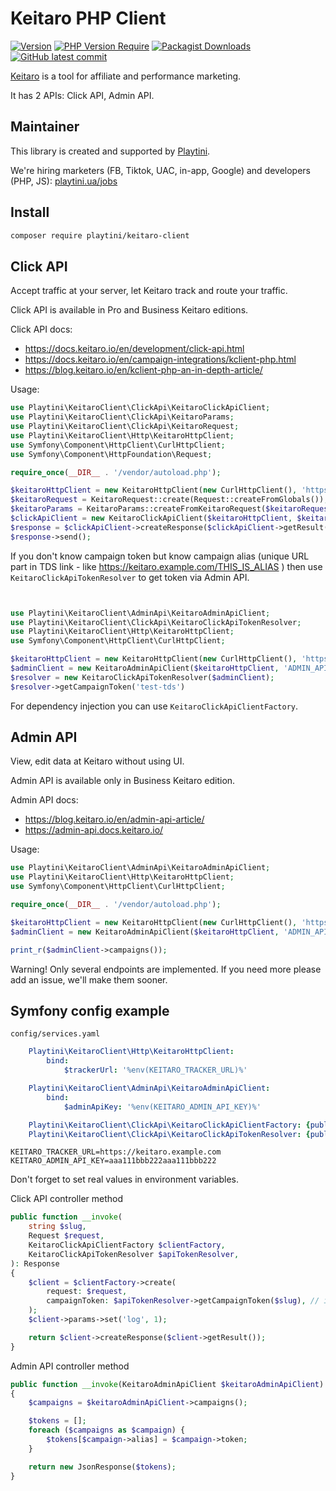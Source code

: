 Keitaro PHP Client
==================

[![Version](http://poser.pugx.org/playtini/keitaro-client/version)](https://packagist.org/packages/playtini/keitaro-client)
[![PHP Version Require](http://poser.pugx.org/playtini/keitaro-client/require/php)](https://packagist.org/packages/playtini/keitaro-client)
[![Packagist Downloads](https://img.shields.io/packagist/dt/playtini/keitaro-client)](https://packagist.org/packages/playtini/keitaro-client)
[![GitHub latest commit](https://badgen.net/github/last-commit/playtini/keitaro-client/main)](https://GitHub.com/playtini/keitaro-client/commit/)


[Keitaro](https://keitaro.io) is a tool for affiliate and performance marketing.

It has 2 APIs: Click API, Admin API.


## Maintainer

This library is created and supported by [Playtini](https://playtini.ua).

We're hiring marketers (FB, Tiktok, UAC, in-app, Google) and developers (PHP, JS): [playtini.ua/jobs](https://playtini.ua/jobs)


## Install

```bash
composer require playtini/keitaro-client
```


## Click API

Accept traffic at your server, let Keitaro track and route your traffic.

Click API is available in Pro and Business Keitaro editions.

Click API docs:
* https://docs.keitaro.io/en/development/click-api.html
* https://docs.keitaro.io/en/campaign-integrations/kclient-php.html
* https://blog.keitaro.io/en/kclient-php-an-in-depth-article/

Usage:
```php
use Playtini\KeitaroClient\ClickApi\KeitaroClickApiClient;
use Playtini\KeitaroClient\ClickApi\KeitaroParams;
use Playtini\KeitaroClient\ClickApi\KeitaroRequest;
use Playtini\KeitaroClient\Http\KeitaroHttpClient;
use Symfony\Component\HttpClient\CurlHttpClient;
use Symfony\Component\HttpFoundation\Request;

require_once(__DIR__ . '/vendor/autoload.php');

$keitaroHttpClient = new KeitaroHttpClient(new CurlHttpClient(), 'https://keitaro.example.com'); // change to your TDS domain
$keitaroRequest = KeitaroRequest::create(Request::createFromGlobals()),
$keitaroParams = KeitaroParams::createFromKeitaroRequest($keitaroRequest, 'CAMPAIGN_TOKEN_HERE'); // change campaign token
$clickApiClient = new KeitaroClickApiClient($keitaroHttpClient, $keitaroRequest, $keitaroParams);
$response = $clickApiClient->createResponse($clickApiClient->getResult());
$response->send();

```

If you don't know campaign token but know campaign alias (unique URL part in TDS link - like
https://keitaro.example.com/THIS_IS_ALIAS ) then use `KeitaroClickApiTokenResolver` to get token via Admin API.
```php


use Playtini\KeitaroClient\AdminApi\KeitaroAdminApiClient;
use Playtini\KeitaroClient\ClickApi\KeitaroClickApiTokenResolver;
use Playtini\KeitaroClient\Http\KeitaroHttpClient;
use Symfony\Component\HttpClient\CurlHttpClient;

$keitaroHttpClient = new KeitaroHttpClient(new CurlHttpClient(), 'https://keitaro.example.com'); // change to your TDS domain
$adminClient = new KeitaroAdminApiClient($keitaroHttpClient, 'ADMIN_API_KEY_HERE'); // change api key
$resolver = new KeitaroClickApiTokenResolver($adminClient);
$resolver->getCampaignToken('test-tds')
```

For dependency injection you can use `KeitaroClickApiClientFactory`.


## Admin API

View, edit data at Keitaro without using UI.

Admin API is available only in Business Keitaro edition.

Admin API docs:
* https://blog.keitaro.io/en/admin-api-article/
* https://admin-api.docs.keitaro.io/

Usage:

```php
use Playtini\KeitaroClient\AdminApi\KeitaroAdminApiClient;
use Playtini\KeitaroClient\Http\KeitaroHttpClient;
use Symfony\Component\HttpClient\CurlHttpClient;

require_once(__DIR__ . '/vendor/autoload.php');

$keitaroHttpClient = new KeitaroHttpClient(new CurlHttpClient(), 'https://keitaro.example.com'); // change to your TDS domain
$adminClient = new KeitaroAdminApiClient($keitaroHttpClient, 'ADMIN_API_KEY_HERE'); // change api key

print_r($adminClient->campaigns());
```

Warning! Only several endpoints are implemented. If you need more please add an issue, we'll make them sooner.

## Symfony config example

`config/services.yaml`

```yaml
    Playtini\KeitaroClient\Http\KeitaroHttpClient:
        bind:
            $trackerUrl: '%env(KEITARO_TRACKER_URL)%'

    Playtini\KeitaroClient\AdminApi\KeitaroAdminApiClient:
        bind:
            $adminApiKey: '%env(KEITARO_ADMIN_API_KEY)%'

    Playtini\KeitaroClient\ClickApi\KeitaroClickApiClientFactory: {public: true}
    Playtini\KeitaroClient\ClickApi\KeitaroClickApiTokenResolver: {public: true}
```

```.env
KEITARO_TRACKER_URL=https://keitaro.example.com
KEITARO_ADMIN_API_KEY=aaa111bbb222aaa111bbb222
```
Don't forget to set real values in environment variables.

Click API controller method
```php
public function __invoke(
    string $slug,
    Request $request,
    KeitaroClickApiClientFactory $clientFactory,
    KeitaroClickApiTokenResolver $apiTokenResolver,
): Response
{
    $client = $clientFactory->create(
        request: $request,
        campaignToken: $apiTokenResolver->getCampaignToken($slug), // it's cached
    );
    $client->params->set('log', 1);

    return $client->createResponse($client->getResult());
}
```

Admin API controller method
```php
public function __invoke(KeitaroAdminApiClient $keitaroAdminApiClient): JsonResponse
{
    $campaigns = $keitaroAdminApiClient->campaigns();

    $tokens = [];
    foreach ($campaigns as $campaign) {
        $tokens[$campaign->alias] = $campaign->token;
    }

    return new JsonResponse($tokens);
}
```
